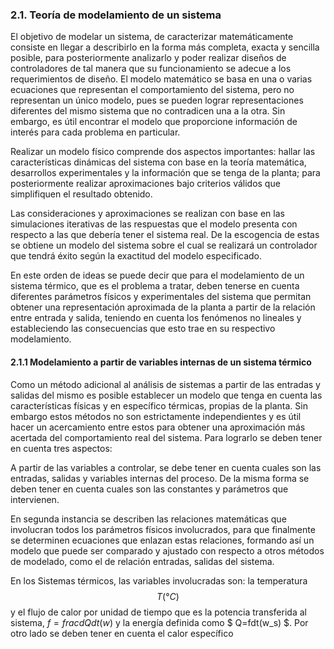 
### 2.1. Teoría de modelamiento de un sistema 

El objetivo de modelar un sistema, de caracterizar matemáticamente consiste en llegar a describirlo en la forma más completa, exacta y sencilla posible, para posteriormente analizarlo y poder realizar diseños de controladores de tal manera que su funcionamiento se adecue a los requerimientos de diseño. El modelo matemático se basa en una o varias ecuaciones que representan el comportamiento del sistema, pero no representan un único modelo, pues se pueden lograr representaciones diferentes del mismo sistema que no contradicen una a la otra. Sin embargo, es útil encontrar el modelo que proporcione información de interés para cada problema en particular.

Realizar un modelo físico comprende dos aspectos importantes: hallar las características dinámicas del sistema con base en la teoría matemática, desarrollos experimentales y la información que se tenga de la planta; para posteriormente realizar aproximaciones bajo criterios válidos que simplifiquen el resultado obtenido.

Las consideraciones y aproximaciones se realizan con base en las simulaciones iterativas de las respuestas que el modelo presenta con respecto a las que debería tener el sistema real. De la escogencia de estas se obtiene un modelo del sistema sobre el cual se realizará un controlador que tendrá éxito según la exactitud del modelo especificado.

En este orden de ideas se puede decir que para el modelamiento de un sistema térmico, que es el problema a tratar, deben tenerse en cuenta diferentes parámetros físicos y experimentales del sistema que permitan obtener una representación aproximada de la planta a partir de la relación entre entrada y salida, teniendo en cuenta los fenómenos no lineales y estableciendo las consecuencias que esto trae en su respectivo modelamiento.


#### 2.1.1  Modelamiento a partir de variables internas de un sistema térmico
Como un método adicional al análisis de sistemas a partir de las entradas y salidas del mismo es posible establecer un modelo que tenga en cuenta las características físicas y en específico térmicas, propias de la planta. Sin embargo estos métodos no son estrictamente independientes y es útil hacer un acercamiento entre estos para obtener una aproximación más acertada del comportamiento real del sistema. Para lograrlo se deben tener en cuenta tres aspectos:

A partir de las variables a controlar, se debe tener en cuenta cuales son las entradas, salidas y variables internas del proceso. De la misma forma se deben tener en cuenta cuales son las constantes y parámetros que intervienen.

En segunda instancia se describen las relaciones matemáticas que involucran todos los parámetros físicos involucrados, para que finalmente se determinen ecuaciones que enlazan estas relaciones, formando así un modelo que puede ser comparado y ajustado con respecto a otros métodos de modelado, como el de relación entradas, salidas del sistema.

En los Sistemas térmicos, las variables involucradas son: la temperatura $$ T(°C) $$ y el flujo de calor por unidad de tiempo que es la potencia transferida al sistema, $f=frac{dQ}{dt}(w)$ y la energía definida como $ Q=fdt(w_s) $. Por otro lado se deben tener en cuenta el calor específico
